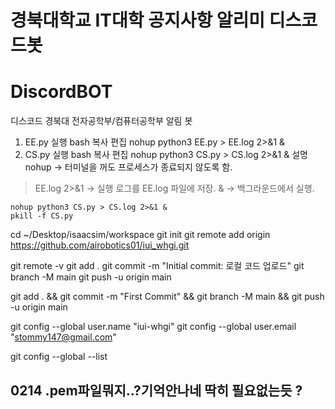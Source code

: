 # 경북대학교 IT대학 공지사항 알리미 디스코드봇

# DiscordBOT
디스코드 경북대 전자공학부/컴퓨터공학부 알림 봇

1. EE.py 실행
bash
복사
편집
nohup python3 EE.py > EE.log 2>&1 &
2. CS.py 실행
bash
복사
편집
nohup python3 CS.py > CS.log 2>&1 &
설명
nohup → 터미널을 꺼도 프로세스가 종료되지 않도록 함.
> EE.log 2>&1 → 실행 로그를 EE.log 파일에 저장.
& → 백그라운드에서 실행.



```
nohup python3 CS.py > CS.log 2>&1 &
pkill -f CS.py
```

cd ~/Desktop/isaacsim/workspace
git init
git remote add origin https://github.com/airobotics01/iui_whgi.git

git remote -v
git add .
git commit -m "Initial commit: 로컬 코드 업로드"
git branch -M main
git push -u origin main



git add . && git commit -m "First Commit" && git branch -M main && git push -u origin main




git config --global user.name "iui-whgi"
git config --global user.email "stommy147@gmail.com"

git config --global --list




## 0214 .pem파일뭐지..?기억안나네 딱히 필요없는듯 ?


